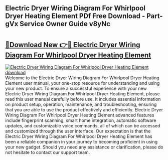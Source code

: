 ## Electric Dryer Wiring Diagram For Whirlpool Dryer Heating Element PDf Free Download - Part-gVx Service Owner Guide v8yNc

# <h2><a href="http://dfkxbqp.blite.top/?on=Electric+Dryer+Wiring+Diagram+For+Whirlpool+Dryer+Heating+Element">🔗Download New 👉🔴 Electric Dryer Wiring Diagram For Whirlpool Dryer Heating Element</a></h2>

[![Electric Dryer Wiring Diagram For Whirlpool Dryer Heating Element download](https://i.imgur.com/lujVjoI.png)](http://dfkxbqp.blite.top/?on=Electric+Dryer+Wiring+Diagram+For+Whirlpool+Dryer+Heating+Element)
Welcome to the Electric Dryer Wiring Diagram For Whirlpool Dryer Heating Element user manual, your one-stop resource for understanding and using your new product. To ensure a successful experience with your new Electric Dryer Wiring Diagram For Whirlpool Dryer Heating Element, please read this user manual carefully before use. It includes essential information on product setup, operation, maintenance, and troubleshooting, ensuring that you are able to use the product effectively and efficiently. Electric Dryer Wiring Diagram For Whirlpool Dryer Heating Element advanced features include fingerprint scanning, smart home integration, automatic software updates, and customizable voice commands, all of which can be accessed and customized through the user interface. Our expectation is that the Electric Dryer Wiring Diagram For Whirlpool Dryer Heating Element has been a reliable companion in your journey to becoming proficient in using your new gadget. Should you need any assistance or clarification, please do not hesitate to contact our support team.
